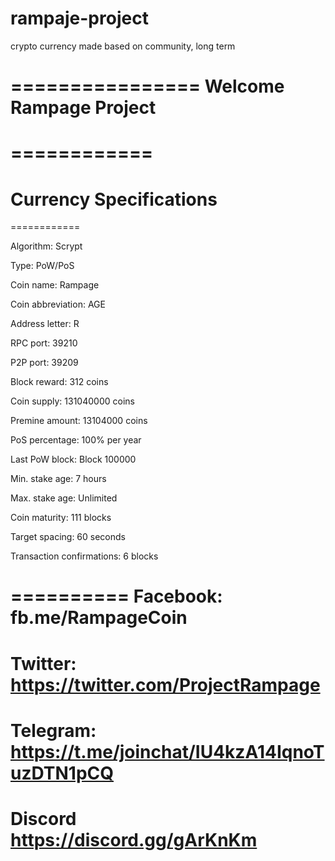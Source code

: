 # rampaje-project
crypto currency made based on community, long term

================
Welcome Rampage Project
================

============
===========
Currency Specifications
===========
============

Algorithm:                Scrypt

Type:                          PoW/PoS

Coin name:               Rampage

Coin abbreviation: AGE

Address letter:        R

RPC port:                  39210

P2P port:                   39209

Block reward:          312 coins

Coin supply:            131040000 coins

Premine amount:   13104000 coins

PoS percentage:     100% per year

Last PoW block:     Block 100000

Min. stake age:       7 hours

Max. stake age:      Unlimited

Coin maturity:         111 blocks

Target spacing:       60 seconds

Transaction confirmations: 6 blocks

==========
Facebook:
fb.me/RampageCoin
==========
Twitter:
https://twitter.com/ProjectRampage
=========================================================
Telegram:
https://t.me/joinchat/IU4kzA14IqnoTuzDTN1pCQ
=========================================================
Discord
https://discord.gg/gArKnKm
========================================================
